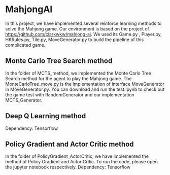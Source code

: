 # MahjongAI
In this project, we have implemented several reinforce learning methods to solve the Mahjong game. Our environment is based on the project of https://github.com/clarkwkw/mahjong-ai. We used its Game.py , Player.py, HKRules.py, Tile.py, MoveGenerator.py to build the pipeline of this complicated game. 

## Monte Carlo Tree Search method 
In the folder of MCTS_method, we implemented the Monte Carlo Tree Search method for the agent to play the Mahjong game. 
The MonteCarloTree_move.py is the implementation of interface MoveGenerator in MoveGenerator.py. 
You can download and run the test.ipynb to check out the game test with RandomGenerator and our implementation MCTS_Generator. 

## Deep Q Learning method
Dependency:
Tensorflow

## Policy Gradient and Actor Critic method 
In the folder of PolicyGradient_ActorCritic, we have implemented the method of Policy Gradient and Actor Critic.
To run the code, please open the jupyter notebook respectively.
Dependency:
Tensorflow